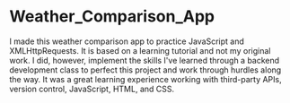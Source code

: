 # Weather_Comparison_App

I made this weather comparison app to practice JavaScript and XMLHttpRequests.  It is based on a learning tutorial and not my original work.  I did, however, implement the skills I've learned through a backend development class to perfect this project and work through hurdles along the way.  It was a great learning experience working with third-party APIs, version control, JavaScript, HTML, and CSS.
